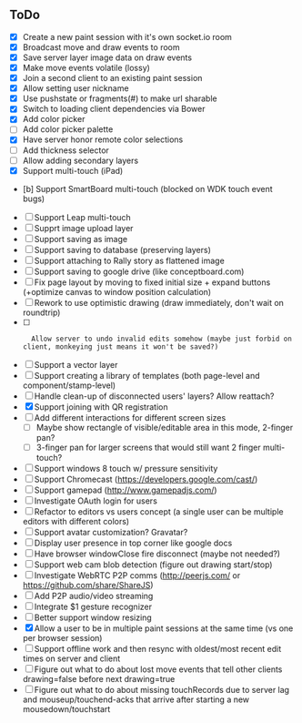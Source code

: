 ToDo
----
- [x] Create a new paint session with it's own socket.io room
- [x] Broadcast move and draw events to room
- [x] Save server layer image data on draw events
- [x] Make move events volatile (lossy)
- [x] Join a second client to an existing paint session
- [x] Allow setting user nickname
- [x] Use pushstate or fragments(#) to make url sharable
- [x] Switch to loading client dependencies via Bower
- [x] Add color picker
- [ ] Add color picker palette
- [x] Have server honor remote color selections
- [ ] Add thickness selector
- [ ] Allow adding secondary layers
- [x] Support multi-touch (iPad)
- [b] Support SmartBoard multi-touch (blocked on WDK touch event bugs)
- [ ] Support Leap multi-touch
- [ ] Supprt image upload layer
- [ ] Support saving as image
- [ ] Support saving to database (preserving layers)
- [ ] Support attaching to Rally story as flattened image
- [ ] Support saving to google drive (like conceptboard.com)
- [ ] Fix page layout by moving to fixed initial size + expand buttons (+optimize canvas to window position calculation)
- [ ] Rework to use optimistic drawing (draw immediately, don't wait on roundtrip)
- [ ]		Allow server to undo invalid edits somehow (maybe just forbid on client, monkeying just means it won't be saved?)
- [ ] Support a vector layer
- [ ] Support creating a library of templates (both page-level and component/stamp-level)
- [ ] Handle clean-up of disconnected users' layers?  Allow reattach?
- [x] Support joining with QR registration
- [ ] Add different interactions for different screen sizes
	- [ ] Maybe show rectangle of visible/editable area in this mode, 2-finger pan?
	- [ ] 3-finger pan for larger screens that would still want 2 finger multi-touch?
- [ ] Support windows 8 touch w/ pressure sensitivity
- [ ] Support Chromecast (https://developers.google.com/cast/)
- [ ] Support gamepad (http://www.gamepadjs.com/)
- [ ] Investigate OAuth login for users
- [ ] Refactor to editors vs users concept (a single user can be multiple editors with different colors)
- [ ] Support avatar customization?  Gravatar?
- [ ] Display user presence in top corner like google docs
- [ ] Have browser windowClose fire disconnect (maybe not needed?)
- [ ] Support web cam blob detection (figure out drawing start/stop)
- [ ] Investigate WebRTC P2P comms (http://peerjs.com/ or https://github.com/share/ShareJS)
- [ ] Add P2P audio/video streaming
- [ ] Integrate $1 gesture recognizer
- [ ] Better support window resizing
- [x] Allow a user to be in multiple paint sessions at the same time (vs one per browser session)
- [ ] Support offline work and then resync with oldest/most recent edit times on server and client
- [ ] Figure out what to do about lost move events that tell other clients drawing=false before next drawing=true
- [ ] Figure out what to do about missing touchRecords due to server lag and mouseup/touchend-acks that arrive after starting a new mousedown/touchstart